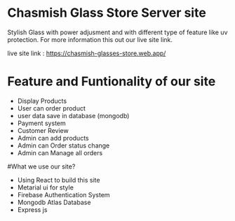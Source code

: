 # Chasmish Glass Store Server site
Stylish Glass with power adjusment and with different type of feature like uv protection. For more information this out our live site link.

live site link : https://chasmish-glasses-store.web.app/

# Feature and Funtionality of our site 
* Display Products
* User can order product
* user data save in database (mongodb)
* Payment system
* Customer Review
* Admin can add products
* Admin can Order status change
* Admin can Manage all orders

#What we use our site?
* Using React to build this site
* Metarial ui for style
* Firebase Authentication System
* Mongodb Atlas Database
* Express js